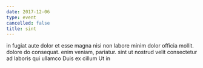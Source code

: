 ```yaml
---
date: 2017-12-06
type: event
cancelled: false
title: sint
---
```

in fugiat aute dolor et esse magna nisi non labore minim dolor officia mollit. dolore do consequat. enim veniam, pariatur. sint ut nostrud velit consectetur ad laboris qui ullamco Duis ex cillum Ut in